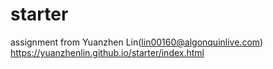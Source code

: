 # starter
assignment from Yuanzhen Lin(lin00160@algonquinlive.com)<br>
https://yuanzhenlin.github.io/starter/index.html